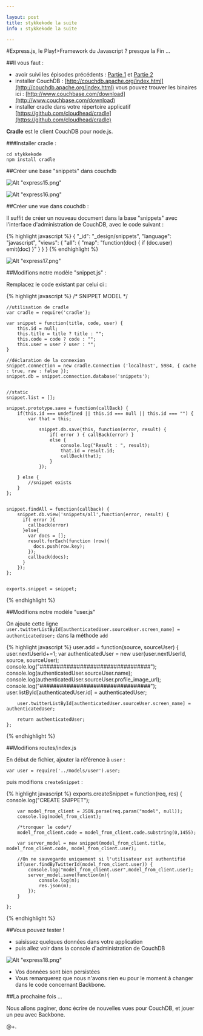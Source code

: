 ```yaml
---

layout: post
title: stykkekode la suite
info : stykkekode la suite

---
```


#Express.js, le Play!>Framework du Javascript ? presque la Fin ...

##Il vous faut :

- avoir suivi les épisodes précédents : [Partie 1](http://k33g.github.com/2012/02/19/EXPRESSJS_IS_PLAY.html) et [Partie 2](http://k33g.github.com/2012/02/26/EXPRESSJS-RETURN.html)
- installer CouchDB : [http://couchdb.apache.org/index.html](http://couchdb.apache.org/index.html) vous pouvez trouver les binaires ici : [http://www.couchbase.com/download](http://www.couchbase.com/download)
- installer cradle dans votre répertoire applicatif [https://github.com/cloudhead/cradle](https://github.com/cloudhead/cradle)

**Cradle** est le client CouchDB pour node.js.

###Installer cradle :

    cd stykkekode
    npm install cradle

##Créer une base "snippets" dans couchdb

![Alt "express15.png"](https://github.com/k33g/k33g.github.com/raw/master/images/express15.png)

![Alt "express16.png"](https://github.com/k33g/k33g.github.com/raw/master/images/express16.png)

##Créer une vue dans couchdb :

Il suffit de créer un nouveau document dans la base "snippets" avec l'interface d'administration de CouchDB, avec le code suivant :

{% highlight javascript %}
    {
       "_id": "_design/snippets",
       "language": "javascript",
       "views": {
           "all": {
               "map": "function(doc) { if (doc.user)  emit(doc) }"
           }
       }
    }
{% endhighlight %}

![Alt "express17.png"](https://github.com/k33g/k33g.github.com/raw/master/images/express17.png)

##Modifions notre modèle "snippet.js" :

Remplacez le code existant par celui ci :

{% highlight javascript %}
    /* SNIPPET MODEL */

    //utilisation de cradle
    var cradle = require('cradle');

    var snippet = function(title, code, user) {
        this.id = null;
        this.title = title ? title : "";
        this.code = code ? code : "";
        this.user = user ? user : "";
    }

    //déclaration de la connexion
    snippet.connection = new cradle.Connection ('localhost', 5984, { cache : true, raw : false });
    snippet.db = snippet.connection.database('snippets');


    //static
    snippet.list = [];

    snippet.prototype.save = function(callBack) {
        if(this.id === undefined || this.id === null || this.id === "") {
            var that = this;

                snippet.db.save(this, function(error, result) {
                    if( error ) { callBack(error) }
                    else {
                        console.log("Result : ", result);
                        that.id = result.id;
                        callBack(that);
                    }
                });

        } else {
            //snippet exists
        }
    };


    snippet.findAll = function(callback) {
        snippet.db.view('snippets/all',function(error, result) {
          if( error ){
            callback(error)
          }else{
            var docs = [];
            result.forEach(function (row){
              docs.push(row.key);
            });
            callback(docs);
          }
        });
    };


    exports.snippet = snippet;
{% endhighlight %}

##Modifions notre modèle "user.js"

On ajoute cette ligne `user.twitterListById[authenticatedUser.sourceUser.screen_name] = authenticatedUser;` dans la méthode `add`

{% highlight javascript %}
    user.add = function(source, sourceUser) {
        user.nextUserId+=1;
        var authenticatedUser = new user(user.nextUserId, source, sourceUser);
        console.log("#################################");
        console.log(authenticatedUser.sourceUser.name);
        console.log(authenticatedUser.sourceUser.profile_image_url);
        console.log("#################################");
        user.listById[authenticatedUser.id] = authenticatedUser;

        user.twitterListById[authenticatedUser.sourceUser.screen_name] = authenticatedUser;

        return authenticatedUser;
    };
{% endhighlight %}

##Modifions routes/index.js

En début de fichier, ajouter la référence à `user` :

    var user = require('../models/user').user;

puis modifions `createSnippet` :

{% highlight javascript %}
    exports.createSnippet = function(req, res) {
    	console.log("CREATE SNIPPET");

    	var model_from_client = JSON.parse(req.param("model", null));
    	console.log(model_from_client);

    	/*tronquer le code*/
    	model_from_client.code = model_from_client.code.substring(0,1455);

    	var server_model = new snippet(model_from_client.title, model_from_client.code, model_from_client.user);

    	//On ne sauvegarde uniquement si l'utilisateur est authentifié
    	if(user.findByTwitterId(model_from_client.user)) {
    		console.log("model_from_client.user",model_from_client.user);
    		server_model.save(function(m){
    			console.log(m);
    			res.json(m);
    		});
    	}

    };
{% endhighlight %}

##Vous pouvez tester !

- saisissez quelques données dans votre application
- puis allez voir dans la console d'administration de CouchDB

![Alt "express18.png"](https://github.com/k33g/k33g.github.com/raw/master/images/express18.png)

- Vos données sont bien persistées
- Vous remarquerez que nous n'avons rien eu pour le moment à changer dans le code concernant Backbone.

##La prochaine fois ...

Nous allons paginer, donc écrire de nouvelles vues pour CouchDB, et jouer un peu avec Backbone.

@+.

